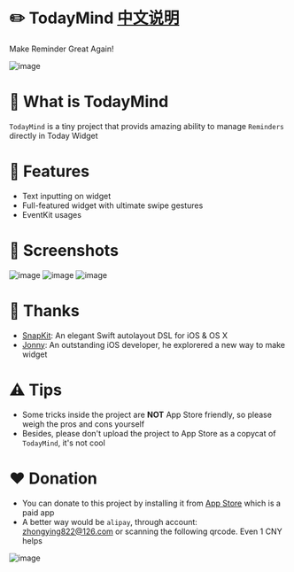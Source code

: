 # ✏️ TodayMind [中文说明](https://github.com/cyanzhong/TodayMind/blob/master/README_CN.md)
Make Reminder Great Again!

![image](https://raw.githubusercontent.com/cyanzhong/TodayMind/master/Resource/demo.gif)

# 🤔 What is TodayMind
`TodayMind` is a tiny project that provids amazing ability to manage `Reminders` directly in Today Widget

# 🤘 Features
- Text inputting on widget
- Full-featured widget with ultimate swipe gestures
- EventKit usages

# 📱 Screenshots
![image](https://raw.githubusercontent.com/cyanzhong/TodayMind/master/Resource/1.jpg)
![image](https://raw.githubusercontent.com/cyanzhong/TodayMind/master/Resource/2.jpg)
![image](https://raw.githubusercontent.com/cyanzhong/TodayMind/master/Resource/3.jpg)

# 🙏 Thanks
- [SnapKit](https://github.com/SnapKit/SnapKit): An elegant Swift autolayout DSL for iOS & OS X
- [Jonny](http://weibo.com/u/2813718033): An outstanding iOS developer, he explorered a new way to make widget

# ⚠️ Tips
- Some tricks inside the project are **NOT** App Store friendly, so please weigh the pros and cons yourself
- Besides, please don't upload the project to App Store as a copycat of `TodayMind`, it's not cool

# ❤️ Donation
- You can donate to this project by installing it from [App Store](https://itunes.apple.com/app/id1207158665) which is a paid app
- A better way would be `alipay`, through account: zhongying822@126.com or scanning the following qrcode. Even 1 CNY helps

![image](https://raw.githubusercontent.com/cyanzhong/TodayMind/master/Resource/alipay.jpg)
